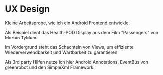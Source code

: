 # UX Design

Kleine Arbeitsprobe, wie ich ein Android Frontend entwickle.

Als Beispiel dient das Health-POD Display aus dem Film "Passengers" von Morten Tyldum.

Im Vordergrund steht das Schachteln von Views, um effiziente Wiederverwendbarkeit und Wartbarkeit zu garantieren.

Als 3rd party Hilfen nutze ich hier Android Annotations, EventBus von greenrobot und den SimpleXml Framework.
